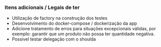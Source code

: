 ### Itens adicionais / Legais de ter
- Utilização de factory na construção dos testes
- Desenvolvimento do docker-compose / dockerização da app
- Adicione tratamento de erros para situações excepcionais válidas, por exemplo: garantir que um produto não possa ter quantidade negativa. 
- Possivel testar delegação com o shoulda